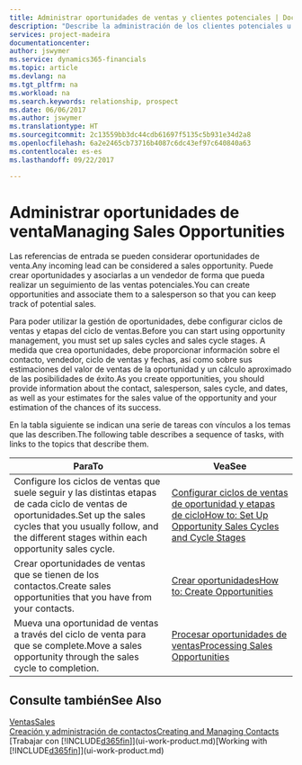 ```yaml
---
title: Administrar oportunidades de ventas y clientes potenciales | Documentos de Microsoft
description: "Describe la administración de los clientes potenciales u oportunidades de venta entrantes en Financials, y la asociación de la oportunidad con un vendedor para realizar un seguimiento de las ventas potenciales."
services: project-madeira
documentationcenter: 
author: jswymer
ms.service: dynamics365-financials
ms.topic: article
ms.devlang: na
ms.tgt_pltfrm: na
ms.workload: na
ms.search.keywords: relationship, prospect
ms.date: 06/06/2017
ms.author: jswymer
ms.translationtype: HT
ms.sourcegitcommit: 2c13559bb3dc44cdb61697f5135c5b931e34d2a8
ms.openlocfilehash: 6a2e2465cb73716b4087c6dc43ef97c640840a63
ms.contentlocale: es-es
ms.lasthandoff: 09/22/2017

---
```

# <a name="managing-sales-opportunities"></a><span data-ttu-id="36d54-103">Administrar oportunidades de venta</span><span class="sxs-lookup"><span data-stu-id="36d54-103">Managing Sales Opportunities</span></span>
<span data-ttu-id="36d54-104">Las referencias de entrada se pueden considerar oportunidades de venta.</span><span class="sxs-lookup"><span data-stu-id="36d54-104">Any incoming lead can be considered a sales opportunity.</span></span> <span data-ttu-id="36d54-105">Puede crear oportunidades y asociarlas a un vendedor de forma que pueda realizar un seguimiento de las ventas potenciales.</span><span class="sxs-lookup"><span data-stu-id="36d54-105">You can create opportunities and associate them to a salesperson so that you can keep track of potential sales.</span></span>

<span data-ttu-id="36d54-106">Para poder utilizar la gestión de oportunidades, debe configurar ciclos de ventas y etapas del ciclo de ventas.</span><span class="sxs-lookup"><span data-stu-id="36d54-106">Before you can start using opportunity management, you must set up sales cycles and sales cycle stages.</span></span> <span data-ttu-id="36d54-107">A medida que crea oportunidades, debe proporcionar información sobre el contacto, vendedor, ciclo de ventas y fechas, así como sobre sus estimaciones del valor de ventas de la oportunidad y un cálculo aproximado de las posibilidades de éxito.</span><span class="sxs-lookup"><span data-stu-id="36d54-107">As you create opportunities, you should provide information about the contact, salesperson, sales cycle, and dates, as well as your estimates for the sales value of the opportunity and your estimation of the chances of its success.</span></span>

<span data-ttu-id="36d54-108">En la tabla siguiente se indican una serie de tareas con vínculos a los temas que las describen.</span><span class="sxs-lookup"><span data-stu-id="36d54-108">The following table describes a sequence of tasks, with links to the topics that describe them.</span></span> 

| <span data-ttu-id="36d54-109">Para</span><span class="sxs-lookup"><span data-stu-id="36d54-109">To</span></span> | <span data-ttu-id="36d54-110">Vea</span><span class="sxs-lookup"><span data-stu-id="36d54-110">See</span></span> |
| --- | --- |
| <span data-ttu-id="36d54-111">Configure los ciclos de ventas que suele seguir y las distintas etapas de cada ciclo de ventas de oportunidades.</span><span class="sxs-lookup"><span data-stu-id="36d54-111">Set up the sales cycles that you usually follow, and the different stages within each opportunity sales cycle.</span></span> |[<span data-ttu-id="36d54-112">Configurar ciclos de ventas de oportunidad y etapas de ciclo</span><span class="sxs-lookup"><span data-stu-id="36d54-112">How to: Set Up Opportunity Sales Cycles and Cycle Stages</span></span>](marketing-how-setup-opportunity-sales-cycles-stages.md) |
| <span data-ttu-id="36d54-113">Crear oportunidades de ventas que se tienen de los contactos.</span><span class="sxs-lookup"><span data-stu-id="36d54-113">Create sales opportunities that you have from your contacts.</span></span> |[<span data-ttu-id="36d54-114">Crear oportunidades</span><span class="sxs-lookup"><span data-stu-id="36d54-114">How to: Create Opportunities</span></span>](marketing-how-create-opportunities.md) |
| <span data-ttu-id="36d54-115">Mueva una oportunidad de ventas a través del ciclo de venta para que se complete.</span><span class="sxs-lookup"><span data-stu-id="36d54-115">Move a sales opportunity through the sales cycle to completion.</span></span> |[<span data-ttu-id="36d54-116">Procesar oportunidades de ventas</span><span class="sxs-lookup"><span data-stu-id="36d54-116">Processing Sales Opportunities</span></span>](marketing-processing-sales-opportunities.md) |

## <a name="see-also"></a><span data-ttu-id="36d54-117">Consulte también</span><span class="sxs-lookup"><span data-stu-id="36d54-117">See Also</span></span>
[<span data-ttu-id="36d54-118">Ventas</span><span class="sxs-lookup"><span data-stu-id="36d54-118">Sales</span></span>](sales-manage-sales.md)  
[<span data-ttu-id="36d54-119">Creación y administración de contactos</span><span class="sxs-lookup"><span data-stu-id="36d54-119">Creating and Managing Contacts</span></span>](marketing-contacts.md)  
<span data-ttu-id="36d54-120">[Trabajar con [!INCLUDE[d365fin](includes/d365fin_md.md)]](ui-work-product.md)</span><span class="sxs-lookup"><span data-stu-id="36d54-120">[Working with [!INCLUDE[d365fin](includes/d365fin_md.md)]](ui-work-product.md)</span></span>

